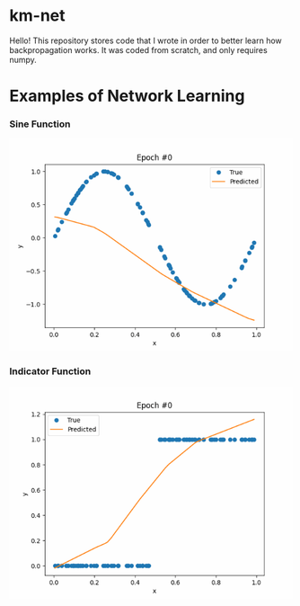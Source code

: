 # km-net

Hello! This repository stores code that I wrote in order to better learn how backpropagation works. It was coded from scratch, and only requires numpy.

# Examples of Network Learning

### Sine Function

![](./images/sin_func.gif)

### Indicator Function

![](./images/indicator_func.gif)
